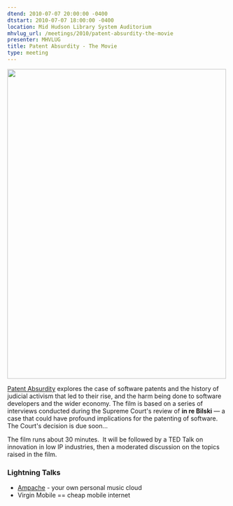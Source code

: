 ```yaml
---
dtend: 2010-07-07 20:00:00 -0400
dtstart: 2010-07-07 18:00:00 -0400
location: Mid Hudson Library System Auditorium
mhvlug_url: /meetings/2010/patent-absurdity-the-movie
presenter: MHVLUG
title: Patent Absurdity - The Movie
type: meeting
---
```



<img width="500" height="707" src="http://patentabsurdity.com/images/movieposter.jpg" alt="" />

[Patent Absurdity](http://patentabsurdity.com/) explores the case of software patents and the history of judicial activism that led to their rise, and the harm being done to software developers and the wider economy. The film is based on a series of interviews conducted during the Supreme Court's review of **in re Bilski** — a case that could have profound implications for the patenting of software. The Court's decision is due soon...

The film runs about 30 minutes.  It will be followed by a TED Talk on innovation in low IP industries, then a moderated discussion on the topics raised in the film.

### Lightning Talks
- [Ampache](http://ampache.org/) - your own personal music cloud
- Virgin Mobile == cheap mobile internet